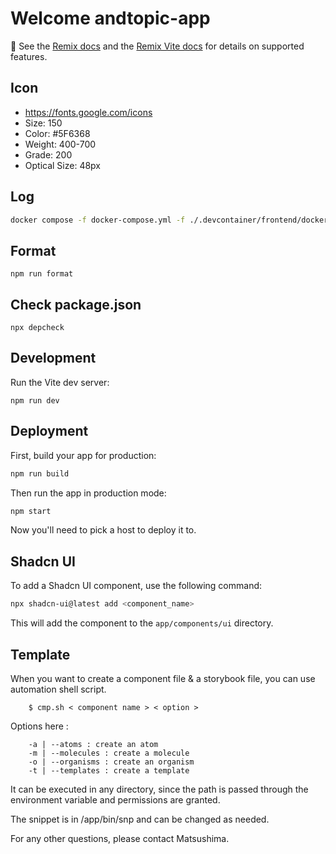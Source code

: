 # Welcome andtopic-app

📖 See the [Remix docs](https://remix.run/docs) and the [Remix Vite docs](https://remix.run/docs/en/main/future/vite) for details on supported features.

## Icon

- https://fonts.google.com/icons
- Size: 150
- Color: #5F6368
- Weight: 400-700
- Grade: 200
- Optical Size: 48px

## Log

```bash
docker compose -f docker-compose.yml -f ./.devcontainer/frontend/docker-compose.yml logs -f
```

## Format

```
npm run format
```

## Check package.json

```
npx depcheck
```

## Development

Run the Vite dev server:

```shellscript
npm run dev
```

## Deployment

First, build your app for production:

```sh
npm run build
```

Then run the app in production mode:

```sh
npm start
```

Now you'll need to pick a host to deploy it to.

## Shadcn UI

To add a Shadcn UI component, use the following command:

```bash
npx shadcn-ui@latest add <component_name>
```

This will add the component to the `app/components/ui` directory.

## Template

When you want to create a component file & a storybook file, you can use automation shell script.

```
    $ cmp.sh < component name > < option >
```

Options here :

```
    -a | --atoms : create an atom
    -m | --molecules : create a molecule
    -o | --organisms : create an organism
    -t | --templates : create a template
```

It can be executed in any directory, since the path is passed through the environment variable and permissions are granted.

The snippet is in /app/bin/snp and can be changed as needed.

For any other questions, please contact Matsushima.
